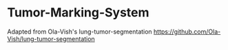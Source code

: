 # Tumor-Marking-System 
Adapted from Ola-Vish's lung-tumor-segmentation
https://github.com/Ola-Vish/lung-tumor-segmentation
